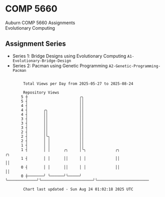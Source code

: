# COMP 5660
Auburn COMP 5660 Assignments  
Evolutionary Computing

## Assignment Series
- Series 1: Bridge Designs using Evolutionary Computing `A1-Evolutionary-Bridge-Design`
- Series 2: Pacman using Genetic Programming `A2-Genetic-Programming-Pacman`

```

        Total Views per Day from 2025-05-27 to 2025-08-24

        Repository Views
       5 ┼                       ╭╮
       5 ┤                       ││
       4 ┤                       ││
       4 ┤       ╭╮              ││
       4 ┤       ││              ││
       3 ┤       ││              ││
       3 ┤       ││              ││
       3 ┤       ││              ││
       2 ┤       ││              ││
       2 ┤       │╰╮             ││
       2 ┤       │ │             ││
       1 ┤       │ │             ││
       1 ┤       │ │      ╭╮     │╰╮             ╭╮                       ╭╮
       1 ┤       │ │      ││     │ │             ││                       ││
       0 ┤       │ │      ││     │ │             ││                       ││
       0 ┼───────╯ ╰──────╯╰─────╯ ╰─────────────╯╰───────────────────────╯╰───────────────────────

        Chart last updated - Sun Aug 24 01:02:18 2025 UTC
        
```

